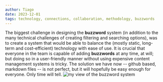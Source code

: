 ```yaml
---
author: Tiago
date: 2023-12-01
tags: technology, connections, collaboration, methodology, buzzwords
---
```

The biggest challenge in designing the **buzzword** system (in addition to the many technical challenges of creating filtering and searching options), was to create a system that would be able to balance the (mostly static, long-term and cost-efficient) technology with ease of use. It is crucial that everyone in the team is capable of adding **buzzwords** at any time, at will; but doing so in a user-friendly manner without using expensive content management systems is tricky. The solution we have now -- github based, markdown files -- is not perfect, but it will hopefully be easy enough for everyone. Only time will tell.
![my view of the buzzword system](connections/buzzwords/img/buzzword_system.png)
